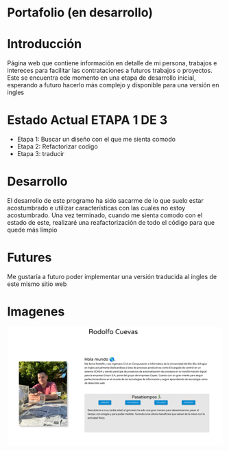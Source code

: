 # Portafolio (en desarrollo)

# Introducción
Página web que contiene información en detalle de mi persona, trabajos e intereces para facilitar las contrataciones a futuros trabajos o proyectos. Este se encuentra ede momento en una etapa de desarrollo inicial, esperando a futuro hacerlo más complejo y disponible para una versión en ingles

# Estado Actual ETAPA 1 DE 3
- Etapa 1: Buscar un diseño con el que me sienta comodo
- Etapa 2: Refactorizar codigo
- Etapa 3: traducir

# Desarrollo
El desarrollo de este programo ha sido sacarme de lo que suelo estar acostumbrado e utilizar características con las cuales no estoy acostumbrado. Una vez terminado, cuando me sienta comodo con el estado de este, realizaré una reafactorización de todo el código para que quede más limpio

# Futures
Me gustaría a futuro poder implementar una versión traducida al ingles de este mismo sitio web

# Imagenes
![alt text](https://github.com/rcuevaspantoja/portafolio/blob/master/src/archivos/miniatura-portafolio.png)
